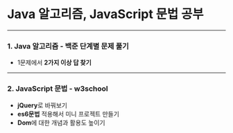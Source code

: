 # Java 알고리즘, JavaScript 문법 공부
***

### 1. Java 알고리즘 - 백준 단계별 문제 풀기    
* 1문제에서 **2가지 이상 답 찾기**   
   
   
   
***
### 2. JavaScript 문법 - w3school
* **jQuery**로 바꿔보기   
* **es6문법** 적용해서 미니 프로젝트 만들기
* **Dom**에 대한 개념과 활용도 높이기
